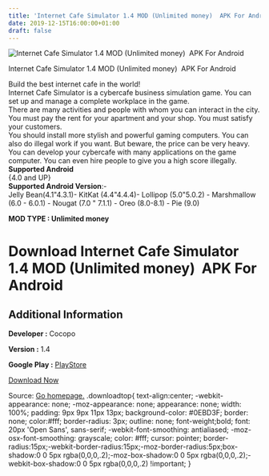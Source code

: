 ```yaml
---
title: 'Internet Cafe Simulator 1.4 MOD (Unlimited money)  APK For Android'
date: 2019-12-15T16:00:00+01:00
draft: false
---
```


![Internet Cafe Simulator 1.4 MOD (Unlimited money)  APK For Android](https://i2.wp.com/apkhome.net/wp-content/uploads/2019/11/Internet-Cafe-Simulator-2.png "Internet Cafe Simulator 1.4 MOD (Unlimited money)  APK For Android")

  

Internet Cafe Simulator 1.4 MOD (Unlimited money)  APK For Android

Build the best internet cafe in the world!  
Internet Cafe Simulator is a cybercafe business simulation game. You can set up and manage a complete workplace in the game.  
There are many activities and people with whom you can interact in the city. You must pay the rent for your apartment and your shop. You must satisfy your customers.  
You should install more stylish and powerful gaming computers. You can also do illegal work if you want. But beware, the price can be very heavy.  
You can develop your cybercafe with many applications on the game computer. You can even hire people to give you a high score illegally.  
**Supported Android**  
{4.0 and UP}  
**Supported Android Version**:-  
Jelly Bean(4.1"4.3.1)- KitKat (4.4"4.4.4)- Lollipop (5.0"5.0.2) - Marshmallow (6.0 - 6.0.1) - Nougat (7.0 " 7.1.1) - Oreo (8.0-8.1) - Pie (9.0)

**MOD TYPE : Unlimited money**

Download Internet Cafe Simulator 1.4 MOD (Unlimited money)  APK For Android
============================================================================

Additional Information
----------------------

**Developer :** Cocopo

**Version :** 1.4

**Google Play :** [PlayStore](https://play.google.com/store/apps/details?id=com.CheesecakeDev.InternetCafeSimulator)

  

[Download Now](https://store4app.co/post/internet-cafe-simulator-1-4-mod-unlimited-money-apk-for-android_1574696630)

  
Source: [Go homepage.](https://store4app.co/post/internet-cafe-simulator-1-4-mod-unlimited-money-apk-for-android_1574696630) .downloadtop{ text-align:center; -webkit-appearance: none; -moz-appearance: none; appearance: none; width: 100%; padding: 9px 9px 11px 13px; background-color: #0EBD3F; border: none; color:#fff; border-radius: 3px; outline: none; font-weight;bold; font: 20px 'Open Sans', sans-serif; -webkit-font-smoothing: antialiased; -moz-osx-font-smoothing: grayscale; color: #fff; cursor: pointer; border-radius:15px;-webkit-border-radius:15px;-moz-border-radius:5px;box-shadow:0 0 5px rgba(0,0,0,.2);-moz-box-shadow:0 0 5px rgba(0,0,0,.2);-webkit-box-shadow:0 0 5px rgba(0,0,0,.2) !important; }